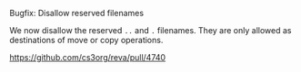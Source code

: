 Bugfix: Disallow reserved filenames

We now disallow the reserved `..` and `.` filenames. They are only allowed as destinations of move or copy operations.

https://github.com/cs3org/reva/pull/4740
